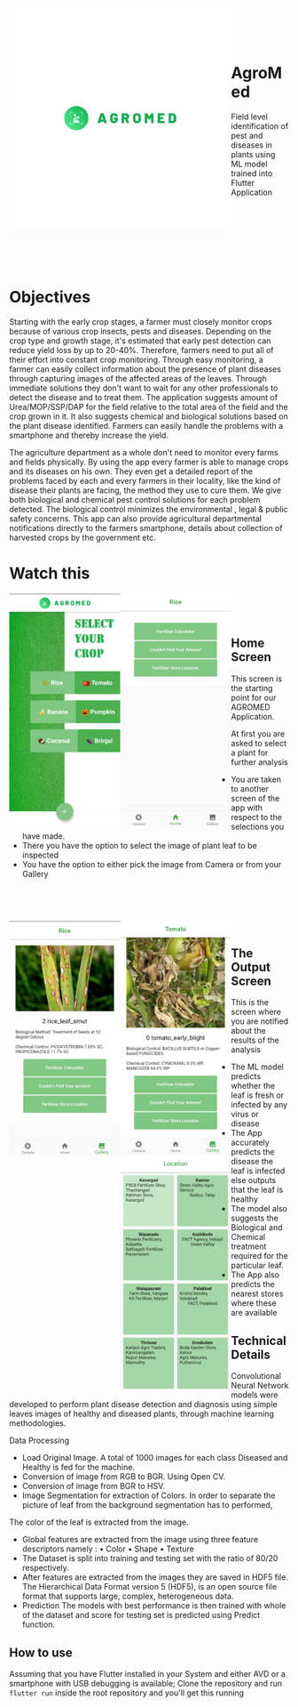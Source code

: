 <img align="left" alt="GIF" src="https://github.com/adi-code22/AgroMed/blob/master/files/imageedit_5_5195865822.png" height="400" width="400"/>

<p>&nbsp;</p>
<p>&nbsp;</p>

# AgroMed

Field level identification of pest and diseases in plants using ML model trained into Flutter Application  

<p>&nbsp;</p>
<p>&nbsp;</p>
<p>&nbsp;</p>
<p>&nbsp;</p>

# Objectives 

Starting with the early crop stages, a farmer must closely monitor crops because of various crop insects, pests and diseases. 
Depending on the crop type and growth stage, it's estimated that early pest detection can reduce yield loss by up to 20-40%. 
Therefore, farmers need to put all of their effort into constant crop monitoring.
Through easy  monitoring, a farmer can easily collect information about the presence of plant diseases through capturing images of the affected areas of the leaves.
Through immediate solutions they don't want to wait for any other professionals to detect the disease and to treat them.
 The application suggests amount of Urea/MOP/SSP/DAP for the field relative to the total area of the field and the crop grown in it. 
It also suggests chemical and biological solutions based on the plant disease identified.
 Farmers  can easily handle the problems with a smartphone and thereby increase the yield.

The agriculture department as a whole don't need to monitor every farms and fields physically. 
By using the app every farmer is able to manage crops and its diseases on his own.
 They even get a detailed report of the problems faced by each and every farmers in their locality, 
like the kind of disease their plants are facing, the method they use to cure them. We give both biological and chemical pest control solutions for each problem detected.
 The biological control minimizes the environmental , legal & public safety concerns. 
This app can also provide agricultural departmental notifications directly to the farmers smartphone, details about collection of harvested crops by the government etc.

# Watch this

<img align="left" alt="GIF" src="https://github.com/adi-code22/AgroMed/blob/master/files/WhatsApp%20Image%202021-03-11%20at%2019.22.05.jpeg?raw=true"  width="200"/>  
<img align="left" alt="GIF" src="https://github.com/adi-code22/AgroMed/blob/master/files/WhatsApp%20Image%202021-06-21%20at%2017.29.01%20(1).jpeg?raw=true"  width="200"/>




<p>&nbsp;</p>


<p>&nbsp;</p>

## Home Screen

This screen is the starting point for our AGROMED Application.

At first you are asked to select a plant for further analysis

- You are taken to another screen of the app with respect to the selections you have made.
- There you have the option to select the image of plant leaf to be inspected
- You have the option to either pick the image from Camera or from your Gallery

<p>&nbsp;</p>


<p>&nbsp;</p>

<img align="left" alt="GIF" src="https://github.com/adi-code22/AgroMed/blob/master/files/WhatsApp%20Image%202021-06-21%20at%2017.29.01.jpeg?raw=true"  width="200"/>
<img align="left" alt="GIF" src="https://github.com/adi-code22/AgroMed/blob/master/files/WhatsApp%20Image%202021-03-11%20at%2019.22.05%20(2).jpeg?raw=true"  width="200"/>
<img align="left" alt="GIF" src="https://github.com/adi-code22/AgroMed/blob/master/files/WhatsApp%20Image%202021-03-11%20at%2019.22.05%20(3).jpeg?raw=true"  width="200"/>





<p>&nbsp;</p>

## The Output Screen

This is the screen where you are notified about the results of the analysis

- The ML model predicts whether the leaf is fresh or infected by any virus or disease
- The App accurately predicts the disease the leaf is infected else outputs that the leaf is healthy
- The model also suggests the Biological and Chemical treatment required for the particular leaf.
- The App also predicts the nearest stores where these are available

## Technical Details

Convolutional Neural Network models were developed to perform plant disease detection and diagnosis using simple leaves images of healthy and diseased plants, through machine learning methodologies.

Data Processing

- Load Original Image. A total of 1000 images for each class Diseased and Healthy is fed for the machine.
- Conversion of image from RGB to BGR. Using Open CV.
- Conversion of image from BGR to HSV.
- Image Segmentation for extraction of Colors. In order to separate the picture of leaf from the background segmentation has to performed,

The color of the leaf is extracted from the image.
- Global features are extracted from the image using three feature descriptors namely :
• Color
• Shape
• Texture
- The Dataset is split into training and testing set with the ratio of 80/20 respectively.
- After features are extracted from the images they are saved in HDF5 file. The Hierarchical Data Format version 5 (HDF5), is an open source file format that supports large, complex, heterogeneous data.
- Prediction The models with best performance is then trained with whole of the dataset and score for testing set is predicted using Predict function.

## How to use

Assuming that you have Flutter installed in your System and either AVD or a smartphone with USB debugging is available;
Clone the repository and run ```flutter run``` inside the root repository and you'll get this running


